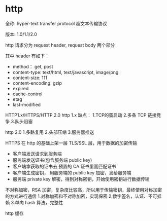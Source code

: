 # http
全称: hyper-text transfer protocol 超文本传输协议

版本: 1.0/1.1/2.0

http 请求分为 request header, request body 两个部分

其中 header 有如下：
- method： get, post
- content-type: text/html, text/javascript, image/png
- content-size: 111
- content-encoding: gzip
- expired
- cache-control
- etag
- last-modified

HTTP1.x/HTTPS/HTTP 2.0
http 1.x 缺点：
1.TCP的蛮启动
2.多条 TCP 链接竞争
3.队头阻塞

http 2.0
1.多路复用
2.头部压缩
3.服务器推送

HTTPS
在 http 的基础上架一层 TLS/SSL 层，用于数据的加密传输
- 客户端发送请求到服务端
- 服务端发送证书(包含服务端 public key)
- 客户端拿获取的证书去 预置的 CA 证书里面匹配证书
- 客户端生成密钥， 用服务端的 public key 加密，发给服务端
- 服务端 private key 解密，得到对称密钥，开始使用密钥进行数据传输

不对称加密，RSA 加密，复杂度比较高，所以用于传输密钥，最终使用对称加密的方式进行通信
1.对称加密和不对称加密，实现保密
2.数字签名，认证、不可抵赖
3.单向 hash 算法，完整性

http 缓存
